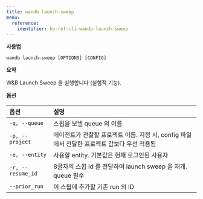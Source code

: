 ```yaml
---
title: wandb launch-sweep
menu:
  reference:
    identifier: ko-ref-cli-wandb-launch-sweep
---
```


**사용법**

`wandb launch-sweep [OPTIONS] [CONFIG]`

**요약**

W&B Launch Sweep 을 실행합니다 (실험적 기능).


**옵션**

| **옵션** | **설명** |
| :--- | :--- |
| `-q, --queue` | 스윕을 보낼 queue 의 이름 |
| `-p, --project` | 에이전트가 관찰할 프로젝트 이름. 지정 시, config 파일에서 전달한 프로젝트 값보다 우선 적용됨 |
| `-e, --entity` | 사용할 entity. 기본값은 현재 로그인된 사용자 |
| `-r, --resume_id` | 8글자의 스윕 id 를 전달하여 launch sweep 을 재개. queue 필수 |
| `--prior_run` | 이 스윕에 추가할 기존 run 의 ID |
